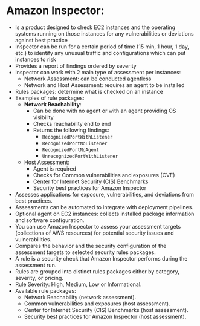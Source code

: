# Amazon Inspector:
- Is a product designed to check EC2 instances and the operating systems running on those instances for any vulnerabilities or deviations against best practice
- Inspector can be run for a certain period of time (15 min, 1 hour, 1 day, etc.) to identify any unusual traffic and configurations which can put instances to risk
- Provides a report of findings ordered by severity
- Inspector can work with 2 main type of assessment per instances:
    - Network Assessment: can be conducted agentless
    - Network and Host Assessment: requires an agent to be installed
- Rules packages: determine what is checked on an instance
- Examples of rule packages:
    - **Network Reachability**: 
        - Can be done with no agent or with an agent providing OS visibility
        - Checks reachability end to end
        - Returns the following findings:
            - `RecognizedPortWithListener`
            - `RecognizedPortNoListener`
            - `RecognizedPortNoAgent`
            - `UnrecognizedPortWithListener`
    - Host Assessment:
        - Agent is required
        - Checks for Common vulnerabilities and exposures (CVE)
        - Center for Internet Security (CIS) Benchmarks
        - Security best practices for Amazon Inspector
- Assesses applications for exposure, vulnerabilities, and deviations from best practices.
- Assessments can be automated to integrate with deployment pipelines.
- Optional agent on EC2 instances: collects installed package information and software configuration.
- You can use Amazon Inspector to assess your assessment targets (collections of AWS resources) for potential security issues and vulnerabilities.
- Compares the behavior and the security configuration of the assessment targets to selected security rules packages. 
- A rule is a security check that Amazon Inspector performs during the assessment run.
- Rules are grouped into distinct rules packages either by category, severity, or pricing.
- Rule Severity: High, Medium, Low or Informational.
- Available rule packages:
	- Network Reachability (network assessment).
	- Common vulnerabilities and exposures (host assessment).
	- Center for Internet Security (CIS) Benchmarks (host assessment).
	- Security best practices for Amazon Inspector (host assessment).